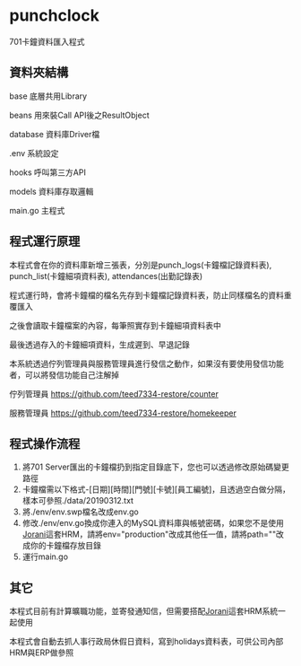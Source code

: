 # punchclock
701卡鐘資料匯入程式

## 資料夾結構
base 底層共用Library

beans 用來裝Call API後之ResultObject

database 資料庫Driver檔

.env 系統設定

hooks 呼叫第三方API

models 資料庫存取邏輯

main.go 主程式

## 程式運行原理
本程式會在你的資料庫新增三張表，分別是punch_logs(卡鐘檔記錄資料表), punch_list(卡鐘細項資料表), attendances(出勤記錄表)

程式運行時，會將卡鐘檔的檔名先存到卡鐘檔記錄資料表，防止同樣檔名的資料重覆匯入

之後會讀取卡鐘檔案的內容，每筆照實存到卡鐘細項資料表中

最後透過存入的卡鐘細項資料，生成遲到、早退記錄

本系統透過佇列管理員與服務管理員進行發信之動作，如果沒有要使用發信功能者，可以將發信功能自己注解掉

佇列管理員
https://github.com/teed7334-restore/counter

服務管理員
https://github.com/teed7334-restore/homekeeper

## 程式操作流程
1. 將701 Server匯出的卡鐘檔扔到指定目錄底下，您也可以透過修改原始碼變更路徑
2. 卡鐘檔需以下格式-[日期][時間][門號][卡號][員工編號]，且透過空白做分隔，樣本可參照./data/20190312.txt
3. 將./env/env.swp檔名改成env.go
4. 修改./env/env.go換成你連入的MySQL資料庫與帳號密碼，如果您不是使用[Jorani](https://jorani.org)這套HRM，請將env="production"改成其他任一值，請將path=""改成你的卡鐘檔存放目錄
5. 運行main.go

## 其它
本程式目前有計算曠職功能，並寄發通知信，但需要搭配[Jorani](https://jorani.org)這套HRM系統一起使用

本程式會自動去抓人事行政局休假日資料，寫到holidays資料表，可供公司內部HRM與ERP做參照